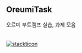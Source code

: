 ## OreumiTask
오르미 부트캠프 실습, 과제 모음
<br>
<br>
<br>
[![stackticon](https://firebasestorage.googleapis.com/v0/b/stackticon-81399.appspot.com/o/images%2F1712627210694?alt=media&token=8f059e59-92eb-4f00-b59a-58f5c480d4c6)](https://github.com/msdio/stackticon)

